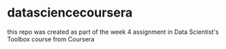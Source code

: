 # datasciencecoursera
this repo was created as part of the week 4 assignment in Data Scientist's Toolbox course from Coursera
